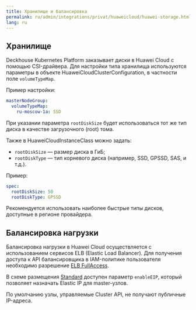 ```yaml
---
title: Хранилище и балансировка
permalink: ru/admin/integrations/privat/huaweicloud/huawei-storage.html
lang: ru
---
```


## Хранилище

Deckhouse Kubernetes Platform заказывает диски в Huawei Cloud с помощью CSI-драйвера. Для настройки типа хранилища используются параметры в объекте HuaweiCloudClusterConfiguration, в частности поле `volumeTypeMap`.

Пример настройки:

```yaml
masterNodeGroup:
  volumeTypeMap:
    ru-moscow-1a: SSD
```

При указании параметра `rootDiskSize` будет использоваться тот же тип диска в качестве загрузочного (root) тома.

Также в HuaweiCloudInstanceClass можно задать:

- `rootDiskSize` — размер диска в ГиБ;
- `rootDiskType` — тип корневого диска (например, SSD, GPSSD, SAS, и т.д.).

Пример:

```yaml
spec:
  rootDiskSize: 50
  rootDiskType: GPSSD
```

Рекомендуется использовать наиболее быстрые типы дисков, доступные в регионе провайдера.

## Балансировка нагрузки

Балансировка нагрузки в Huawei Cloud осуществляется с использованием сервисов ELB (Elastic Load Balancer). Для получения доступа к API балансировщика в IAM-политике пользователя необходимо разрешение [ELB FullAccess](./huawei-authorization.html).

В схеме размещения [Standard](./huawei-layout.html#standard) доступен параметр `enableEIP`, который позволяет назначать Elastic IP для master-узлов.

По умолчанию узлы, управляемые Cluster API, не получают публичные IP-адреса.
